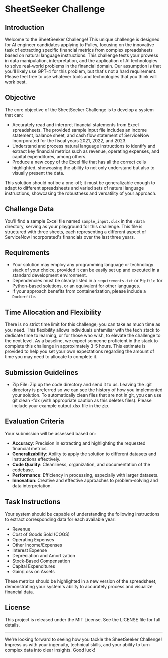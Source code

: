 # SheetSeeker Challenge

## Introduction

Welcome to the SheetSeeker Challenge! This unique challenge is designed for AI engineer candidates applying to Pulley, focusing on the innovative task of extracting specific financial metrics from complex spreadsheets based on natural language instructions. This challenge tests your prowess in data manipulation, interpretation, and the application of AI technologies to solve real-world problems in the financial domain. Our assumption is that you'll likely use GPT-4 for this problem, but that's not a hard requirement. Please feel free to use whatever tools and technologies that you think will work best.

## Objective

The core objective of the SheetSeeker Challenge is to develop a system that can:

- Accurately read and interpret financial statements from Excel spreadsheets. The provided sample input file includes an income statement, balance sheet, and cash flow statement of ServiceNow Incorporated for the fiscal years 2021, 2022, and 2023.
- Understand and process natural language instructions to identify and extract key financial metrics such as revenue, operating expenses, and capital expenditures, among others.
- Produce a new copy of the Excel file that has all the correct cells highlighted, showcasing the ability to not only understand but also to visually present the data.

This solution should not be a one-off; it must be generalizable enough to adapt to different spreadsheets and varied sets of natural language instructions, showcasing the robustness and versatility of your approach.

## Challenge Data

You'll find a sample Excel file named `sample_input.xlsx` in the `/data` directory, serving as your playground for this challenge. This file is structured with three sheets, each representing a different aspect of ServiceNow Incorporated's financials over the last three years.

## Requirements

- Your solution may employ any programming language or technology stack of your choice, provided it can be easily set up and executed in a standard development environment.
- Dependencies must be clearly listed in a `requirements.txt` or `Pipfile` for Python-based solutions, or an equivalent for other languages.
- If your approach benefits from containerization, please include a `Dockerfile`.

## Time Allocation and Flexibility


There is no strict time limit for this challenge; you can take as much time as you need. This flexibility allows individuals unfamiliar with the tech stack to dedicate time to learning, or for those who wish, to elevate the challenge to the next level. As a baseline, we expect someone proficient in the stack to complete this challenge in approximately 3-5 hours. This estimate is provided to help you set your own expectations regarding the amount of time you may need to allocate to complete it.

## Submission Guidelines

- Zip File: Zip up the code directory and send it to us. Leaving the .git directory is preferred so we can see the history of how you implemented your solution. To automatically clean files that are not in git, you can use git clean -fdx (with appropriate caution as this deletes files). Please include your example output xlsx file in the zip.

## Evaluation Criteria

Your submission will be assessed based on:

- **Accuracy**: Precision in extracting and highlighting the requested financial metrics.
- **Generalizability**: Ability to apply the solution to different datasets and instructions effectively.
- **Code Quality**: Cleanliness, organization, and documentation of the codebase.
- **Performance**: Efficiency in processing, especially with larger datasets.
- **Innovation**: Creative and effective approaches to problem-solving and data interpretation.

## Task Instructions

Your system should be capable of understanding the following instructions to extract corresponding data for each available year:

- Revenue
- Cost of Goods Sold (COGS)
- Operating Expenses
- Other Income/Expenses
- Interest Expense
- Depreciation and Amortization
- Stock-Based Compensation
- Capital Expenditures
- Gain/Loss on Assets

These metrics should be highlighted in a new version of the spreadsheet, demonstrating your system's ability to accurately process and visualize financial data.

## License

This project is released under the MIT License. See the LICENSE file for full details.

---

We're looking forward to seeing how you tackle the SheetSeeker Challenge! Impress us with your ingenuity, technical skills, and your ability to turn complex data into clear insights. Good luck!
